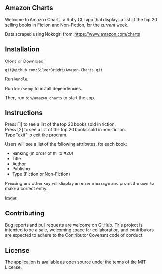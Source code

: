 ## Amazon Charts

Welcome to Amazon Charts, a Ruby CLI app that displays a list of the top 20 selling books in Fiction and Non-Fiction, for the <i>current</i> week.  

Data scraped using Nokogiri from: https://www.amazon.com/charts

## Installation

Clone or Download:

    git@github.com:SilverBright/Amazon-Charts.git

Run `bundle`.

Run `bin/setup` to install dependencies.

Then, run `bin/amazon_charts` to start the app.

## Instructions

Press [1] to see a list of the top 20 books sold in fiction.  
Press [2] to see a list of the top 20 books sold in non-fiction.  
Type "exit" to exit the program.

Users will see a list of the following attributes, for each book:

- Ranking (in order of #1 to #20)
- Title
- Author
- Publisher
- Type (Fiction or Non-Fiction)

Pressing any other key will display an error message and promt the user to make a correct entry.

[Imgur](https://i.imgur.com/e9yiqBH.png)

## Contributing

Bug reports and pull requests are welcome on GitHub. This project is intended to be a safe, welcoming space for collaboration, and contributors are expected to adhere to the Contributor Covenant code of conduct.

## License

The application is available as open source under the terms of the MIT License.
